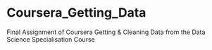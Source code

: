 # Coursera_Getting_Data
Final Assignment of Coursera Getting &amp; Cleaning Data from the Data Science Specialisation Course
